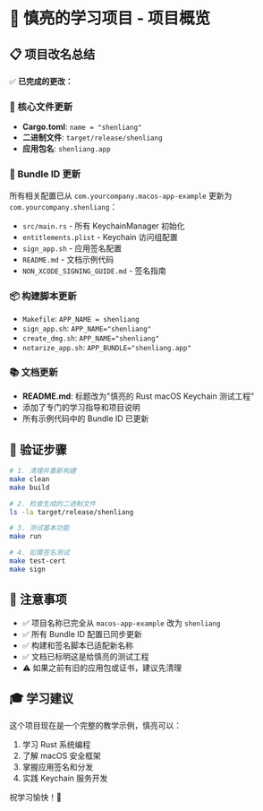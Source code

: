 # 🎯 慎亮的学习项目 - 项目概览

## 📋 项目改名总结

✅ **已完成的更改：**

### 🔧 核心文件更新
- **Cargo.toml**: `name = "shenliang"`
- **二进制文件**: `target/release/shenliang`
- **应用包名**: `shenliang.app`

### 🔑 Bundle ID 更新
所有相关配置已从 `com.yourcompany.macos-app-example` 更新为 `com.yourcompany.shenliang`：

- `src/main.rs` - 所有 KeychainManager 初始化
- `entitlements.plist` - Keychain 访问组配置
- `sign_app.sh` - 应用签名配置
- `README.md` - 文档示例代码
- `NON_XCODE_SIGNING_GUIDE.md` - 签名指南

### 📦 构建脚本更新
- `Makefile`: `APP_NAME = shenliang`
- `sign_app.sh`: `APP_NAME="shenliang"`
- `create_dmg.sh`: `APP_NAME="shenliang"`
- `notarize_app.sh`: `APP_BUNDLE="shenliang.app"`

### 📚 文档更新
- **README.md**: 标题改为"慎亮的 Rust macOS Keychain 测试工程"
- 添加了专门的学习指导和项目说明
- 所有示例代码中的 Bundle ID 已更新

## 🚀 验证步骤

```bash
# 1. 清理并重新构建
make clean
make build

# 2. 检查生成的二进制文件
ls -la target/release/shenliang

# 3. 测试基本功能
make run

# 4. 如需签名测试
make test-cert
make sign
```

## 📝 注意事项

- ✅ 项目名称已完全从 `macos-app-example` 改为 `shenliang`
- ✅ 所有 Bundle ID 配置已同步更新
- ✅ 构建和签名脚本已适配新名称
- ✅ 文档已标明这是给慎亮的测试工程
- ⚠️ 如果之前有旧的应用包或证书，建议先清理

## 🎓 学习建议

这个项目现在是一个完整的教学示例，慎亮可以：
1. 学习 Rust 系统编程
2. 了解 macOS 安全框架
3. 掌握应用签名和分发
4. 实践 Keychain 服务开发

祝学习愉快！🎉
